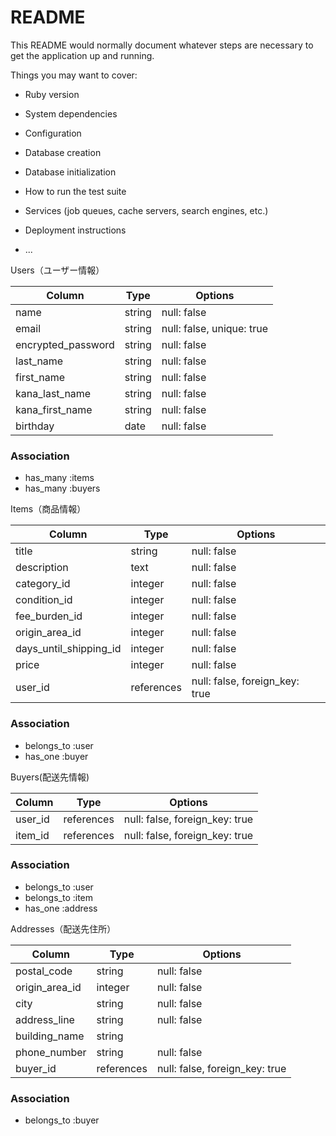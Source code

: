 # README

This README would normally document whatever steps are necessary to get the
application up and running.

Things you may want to cover:

* Ruby version

* System dependencies

* Configuration

* Database creation

* Database initialization

* How to run the test suite

* Services (job queues, cache servers, search engines, etc.)

* Deployment instructions

* ...

Users（ユーザー情報）

| Column              | Type    | Options                          |
|---------------------|---------|----------------------------------|
| name                | string  | null: false                      |
| email               | string  | null: false, unique: true        |
| encrypted_password  | string  | null: false                      |
| last_name           | string  | null: false                      |
| first_name          | string  | null: false                      |
| kana_last_name      | string  | null: false                      |
| kana_first_name     | string  | null: false                      |
| birthday            | date    | null: false                      |

### Association
- has_many :items
- has_many :buyers


Items（商品情報）

| Column                      | Type      | Options                          |
|-----------------------------|-----------|----------------------------------|
| title                       | string    | null: false                      |
| description                 | text      | null: false                      |
| category_id                 | integer   | null: false                      |
| condition_id                | integer   | null: false                      |
| fee_burden_id               | integer   | null: false                      |
| origin_area_id              | integer   | null: false                      |
| days_until_shipping_id      | integer   | null: false                      |
| price                       | integer   | null: false                      |
| user_id                     | references| null: false, foreign_key: true   |

### Association
- belongs_to :user
- has_one    :buyer

Buyers(配送先情報)

| Column  | Type       | Options                        |
|---------|------------|--------------------------------|
| user_id | references | null: false, foreign_key: true |
| item_id | references | null: false, foreign_key: true 

### Association
- belongs_to :user
- belongs_to :item
- has_one    :address

Addresses（配送先住所）

| Column         | Type       | Options                        |
|----------------|------------|--------------------------------|
| postal_code    | string     | null: false                    |
| origin_area_id | integer    | null: false                    |
| city           | string     | null: false                    |
| address_line   | string     | null: false                    |
| building_name  | string     |                                |
| phone_number   | string     | null: false                    |
| buyer_id       | references | null: false, foreign_key: true |

### Association
- belongs_to :buyer